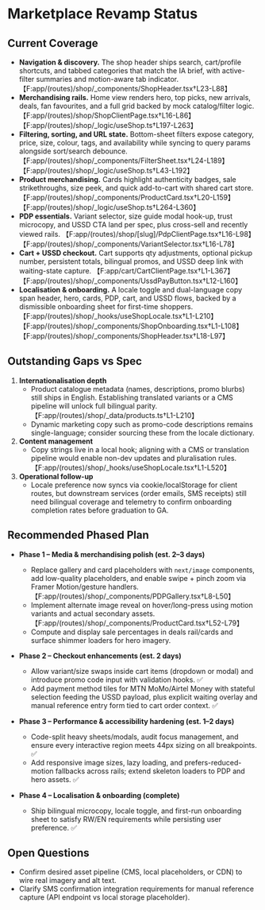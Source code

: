 # Marketplace Revamp Status

## Current Coverage
- **Navigation & discovery.** The shop header ships search, cart/profile shortcuts, and tabbed categories that match the IA brief, with active-filter summaries and motion-aware tab indicator. 【F:app/(routes)/shop/_components/ShopHeader.tsx†L23-L88】
- **Merchandising rails.** Home view renders hero, top picks, new arrivals, deals, fan favourites, and a full grid backed by mock catalog/filter logic. 【F:app/(routes)/shop/ShopClientPage.tsx†L16-L86】【F:app/(routes)/shop/_logic/useShop.ts†L197-L263】
- **Filtering, sorting, and URL state.** Bottom-sheet filters expose category, price, size, colour, tags, and availability while syncing to query params alongside sort/search debounce. 【F:app/(routes)/shop/_components/FilterSheet.tsx†L24-L189】【F:app/(routes)/shop/_logic/useShop.ts†L43-L192】
- **Product merchandising.** Cards highlight authenticity badges, sale strikethroughs, size peek, and quick add-to-cart with shared cart store. 【F:app/(routes)/shop/_components/ProductCard.tsx†L20-L159】【F:app/(routes)/shop/_logic/useShop.ts†L264-L360】
- **PDP essentials.** Variant selector, size guide modal hook-up, trust microcopy, and USSD CTA land per spec, plus cross-sell and recently viewed rails. 【F:app/(routes)/shop/[slug]/PdpClientPage.tsx†L16-L98】【F:app/(routes)/shop/_components/VariantSelector.tsx†L16-L78】
- **Cart + USSD checkout.** Cart supports qty adjustments, optional pickup number, persistent totals, bilingual promos, and USSD deep link with waiting-state capture. 【F:app/cart/CartClientPage.tsx†L1-L367】【F:app/(routes)/shop/_components/UssdPayButton.tsx†L12-L160】
- **Localisation & onboarding.** A locale toggle and dual-language copy span header, hero, cards, PDP, cart, and USSD flows, backed by a dismissible onboarding sheet for first-time shoppers. 【F:app/(routes)/shop/_hooks/useShopLocale.tsx†L1-L210】【F:app/(routes)/shop/_components/ShopOnboarding.tsx†L1-L108】【F:app/(routes)/shop/_components/ShopHeader.tsx†L18-L97】

## Outstanding Gaps vs Spec
1. **Internationalisation depth**
   - Product catalogue metadata (names, descriptions, promo blurbs) still ships in English. Establishing translated variants or a CMS pipeline will unlock full bilingual parity. 【F:app/(routes)/shop/_data/products.ts†L1-L210】
   - Dynamic marketing copy such as promo-code descriptions remains single-language; consider sourcing these from the locale dictionary.
2. **Content management**
   - Copy strings live in a local hook; aligning with a CMS or translation pipeline would enable non-dev updates and pluralisation rules. 【F:app/(routes)/shop/_hooks/useShopLocale.tsx†L1-L520】
3. **Operational follow-up**
   - Locale preference now syncs via cookie/localStorage for client routes, but downstream services (order emails, SMS receipts) still need bilingual coverage and telemetry to confirm onboarding completion rates before graduation to GA.

## Recommended Phased Plan
- **Phase 1 – Media & merchandising polish (est. 2–3 days)**
  - Replace gallery and card placeholders with `next/image` components, add low-quality placeholders, and enable swipe + pinch zoom via Framer Motion/gesture handlers. 【F:app/(routes)/shop/_components/PDPGallery.tsx†L8-L50】
  - Implement alternate image reveal on hover/long-press using motion variants and actual secondary assets. 【F:app/(routes)/shop/_components/ProductCard.tsx†L52-L79】
  - Compute and display sale percentages in deals rail/cards and surface shimmer loaders for hero imagery.

- **Phase 2 – Checkout enhancements (est. 2 days)**
  - Allow variant/size swaps inside cart items (dropdown or modal) and introduce promo code input with validation hooks. ✅
  - Add payment method tiles for MTN MoMo/Airtel Money with stateful selection feeding the USSD payload, plus explicit waiting overlay and manual reference entry form tied to cart order context. ✅

- **Phase 3 – Performance & accessibility hardening (est. 1–2 days)**
  - Code-split heavy sheets/modals, audit focus management, and ensure every interactive region meets 44px sizing on all breakpoints. ✅
  - Add responsive image sizes, lazy loading, and prefers-reduced-motion fallbacks across rails; extend skeleton loaders to PDP and hero assets. ✅

- **Phase 4 – Localisation & onboarding (complete)**
  - Ship bilingual microcopy, locale toggle, and first-run onboarding sheet to satisfy RW/EN requirements while persisting user preference. ✅

## Open Questions
- Confirm desired asset pipeline (CMS, local placeholders, or CDN) to wire real imagery and alt text.
- Clarify SMS confirmation integration requirements for manual reference capture (API endpoint vs local storage placeholder).
